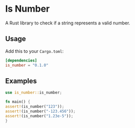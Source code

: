 # Is Number

A Rust library to check if a string represents a valid number.

## Usage

Add this to your `Cargo.toml`:

```toml
[dependencies]
is_number = "0.1.0"
```

## Examples

```rust
use is_number::is_number;

fn main() {
assert!(is_number("123"));
assert!(is_number("-123.456"));
assert!(is_number("1.23e-5"));
}
```
